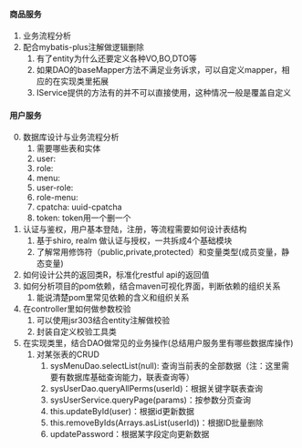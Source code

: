 #### 商品服务
1. 业务流程分析
2. 配合mybatis-plus注解做逻辑删除
   1. 有了entity为什么还要定义各种VO,BO,DTO等
   2. 如果DAO的baseMapper方法不满足业务诉求，可以自定义mapper，相应的在实现类里拓展
   3. IService提供的方法有的并不可以直接使用，这种情况一般是覆盖自定义








#### 用户服务
0. 数据库设计与业务流程分析
   1. 需要哪些表和实体
   2. user: 
   3. role:
   4. menu:
   5. user-role:
   6. role-menu:
   7. cpatcha: uuid-cpatcha
   8. token: token用一个删一个
1. 认证与鉴权，用户基本登陆，注册，等流程需要如何设计表结构
   1. 基于shiro, realm 做认证与授权，一共拆成4个基础模块
   2. 了解常用修饰符（public,private,protected）和变量类型(成员变量，静态变量)
2. 如何设计公共的返回类R，标准化restful api的返回值
3. 如何分析项目的pom依赖，结合maven可视化界面，判断依赖的组织关系
   1. 能说清楚pom里常见依赖的含义和组织关系
4. 在controller里如何做参数校验  
   1. 可以使用jsr303结合entity注解做校验
   2. 封装自定义校验工具类
5. 在实现类里，结合DAO做常见的业务操作(总结用户服务里有哪些数据库操作)
   1. 对某张表的CRUD
      1. sysMenuDao.selectList(null): 查询当前表的全部数据（注：这里需要有数据库基础查询能力，联表查询等）
      2. sysUserDao.queryAllPerms(userId)：根据关键字联表查询
      3. sysUserService.queryPage(params)：按参数分页查询
      4. this.updateById(user)：根据id更新数据
      5. this.removeByIds(Arrays.asList(userId))：根据ID批量删除
      6. updatePassword：根据某字段定向更新数据
